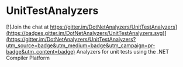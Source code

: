 # UnitTestAnalyzers

[![Join the chat at https://gitter.im/DotNetAnalyzers/UnitTestAnalyzers](https://badges.gitter.im/DotNetAnalyzers/UnitTestAnalyzers.svg)](https://gitter.im/DotNetAnalyzers/UnitTestAnalyzers?utm_source=badge&utm_medium=badge&utm_campaign=pr-badge&utm_content=badge)
Analyzers for unit tests using the .NET Compiler Platform
